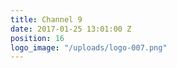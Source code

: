 ```yaml
---
title: Channel 9
date: 2017-01-25 13:01:00 Z
position: 16
logo_image: "/uploads/logo-007.png"
---
```



